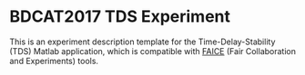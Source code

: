 # BDCAT2017 TDS Experiment

This is an experiment description template for the Time-Delay-Stability (TDS) Matlab application,
which is compatible with [FAICE](https://github.com/curious-containers/faice) (Fair Collaboration and Experiments) tools.

